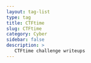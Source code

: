 ```yaml
---
layout: tag-list
type: tag
title: CTFtime
slug: CTFtime
category: Cyber
sidebar: false
description: >
   CTFtime challenge writeups
---
```

